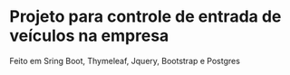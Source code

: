 # Projeto para controle de entrada de veículos na empresa

Feito em Sring Boot, Thymeleaf, Jquery, Bootstrap e Postgres
